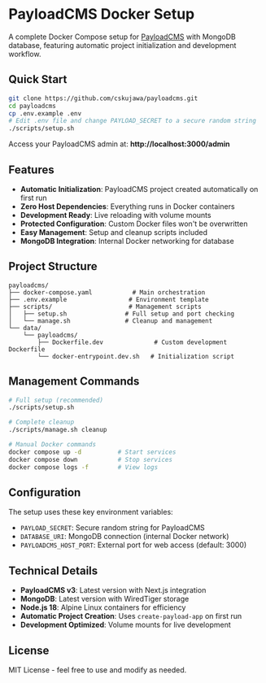 # PayloadCMS Docker Setup

A complete Docker Compose setup for [PayloadCMS](https://github.com/payloadcms/payload) with MongoDB database, featuring automatic project initialization and development workflow.

##  Quick Start

```bash
git clone https://github.com/cskujawa/payloadcms.git
cd payloadcms
cp .env.example .env
# Edit .env file and change PAYLOAD_SECRET to a secure random string
./scripts/setup.sh
```

Access your PayloadCMS admin at: **http://localhost:3000/admin**

##  Features

- **Automatic Initialization**: PayloadCMS project created automatically on first run
- **Zero Host Dependencies**: Everything runs in Docker containers
- **Development Ready**: Live reloading with volume mounts
- **Protected Configuration**: Custom Docker files won't be overwritten
- **Easy Management**: Setup and cleanup scripts included
- **MongoDB Integration**: Internal Docker networking for database

##  Project Structure

```
payloadcms/
├── docker-compose.yaml           # Main orchestration
├── .env.example                 # Environment template
├── scripts/                     # Management scripts
│   ├── setup.sh                # Full setup and port checking
│   └── manage.sh               # Cleanup and management
└── data/
    └── payloadcms/
        ├── Dockerfile.dev              # Custom development Dockerfile
        └── docker-entrypoint.dev.sh   # Initialization script
```

##  Management Commands

```bash
# Full setup (recommended)
./scripts/setup.sh

# Complete cleanup
./scripts/manage.sh cleanup

# Manual Docker commands
docker compose up -d          # Start services
docker compose down           # Stop services
docker compose logs -f        # View logs
```

##  Configuration

The setup uses these key environment variables:

- `PAYLOAD_SECRET`: Secure random string for PayloadCMS
- `DATABASE_URI`: MongoDB connection (internal Docker network)
- `PAYLOADCMS_HOST_PORT`: External port for web access (default: 3000)

##  Technical Details

- **PayloadCMS v3**: Latest version with Next.js integration
- **MongoDB**: Latest version with WiredTiger storage
- **Node.js 18**: Alpine Linux containers for efficiency
- **Automatic Project Creation**: Uses `create-payload-app` on first run
- **Development Optimized**: Volume mounts for live development

##  License

MIT License - feel free to use and modify as needed.
